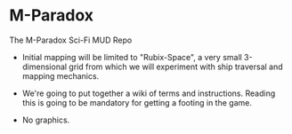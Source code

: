 M-Paradox
=========

The M-Paradox Sci-Fi MUD Repo


- Initial mapping will be limited to "Rubix-Space", a very small 3-dimensional grid from which we will experiment with ship traversal and mapping mechanics.

- We're going to put together a wiki of terms and instructions. Reading this is going to be mandatory for getting a footing in the game.

- No graphics.

